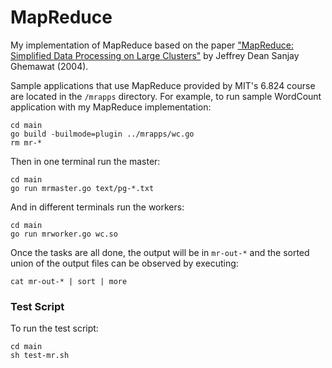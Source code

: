 # MapReduce

My implementation of MapReduce based on the paper ["MapReduce: Simplified Data Processing on Large Clusters"](https://research.google/pubs/pub62/) by Jeffrey Dean Sanjay Ghemawat (2004).

Sample applications that use MapReduce provided by MIT's 6.824 course are located in the `/mrapps` directory. 
For example, to run sample WordCount application with my MapReduce implementation:

```
cd main
go build -builmode=plugin ../mrapps/wc.go
rm mr-*
```

Then in one terminal run the master:
```
cd main
go run mrmaster.go text/pg-*.txt
```

And in different terminals run the workers:
```
cd main
go run mrworker.go wc.so
```

Once the tasks are all done, the output will be in `mr-out-*` and the sorted union of the output files can be observed by executing:
```
cat mr-out-* | sort | more
```

### Test Script
To run the test script:
```
cd main
sh test-mr.sh
```
